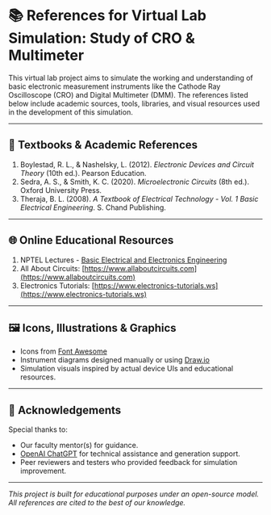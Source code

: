 
# 📚 References for Virtual Lab Simulation: Study of CRO & Multimeter

This virtual lab project aims to simulate the working and understanding of basic electronic measurement instruments like the Cathode Ray Oscilloscope (CRO) and Digital Multimeter (DMM). The references listed below include academic sources, tools, libraries, and visual resources used in the development of this simulation.

---

## 📘 Textbooks & Academic References

1. Boylestad, R. L., & Nashelsky, L. (2012). *Electronic Devices and Circuit Theory* (10th ed.). Pearson Education.
2. Sedra, A. S., & Smith, K. C. (2020). *Microelectronic Circuits* (8th ed.). Oxford University Press.
3. Theraja, B. L. (2008). *A Textbook of Electrical Technology - Vol. 1 Basic Electrical Engineering*. S. Chand Publishing.

---

## 🌐 Online Educational Resources

1. NPTEL Lectures - [Basic Electrical and Electronics Engineering](https://nptel.ac.in/)
2. All About Circuits: [https://www.allaboutcircuits.com](https://www.allaboutcircuits.com)
3. Electronics Tutorials: [https://www.electronics-tutorials.ws](https://www.electronics-tutorials.ws)




---

## 🖼️ Icons, Illustrations & Graphics

- Icons from [Font Awesome](https://fontawesome.com/)
- Instrument diagrams designed manually or using [Draw.io](https://draw.io/)
- Simulation visuals inspired by actual device UIs and educational resources.

---

## 🙏 Acknowledgements

Special thanks to:
- Our faculty mentor(s) for guidance.
- [OpenAI ChatGPT](https://chat.openai.com) for technical assistance and generation support.
- Peer reviewers and testers who provided feedback for simulation improvement.

---

_This project is built for educational purposes under an open-source model. All references are cited to the best of our knowledge._
